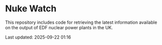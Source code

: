 # Nuke Watch

This repository includes code for retrieving the latest information available on the output of EDF nuclear power plants in the UK.

Last updated: 2025-09-22 01:16